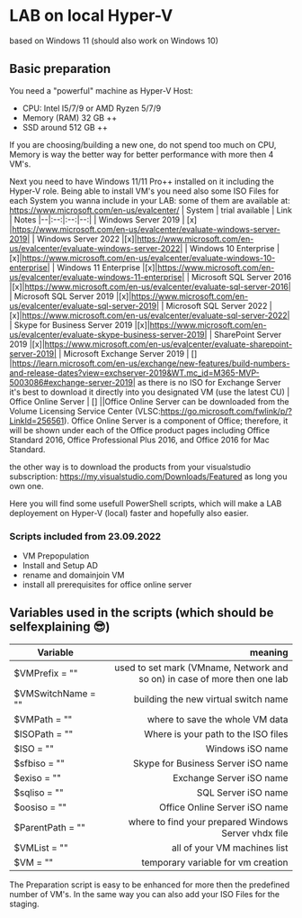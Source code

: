 # LAB on local Hyper-V
based on Windows 11 (should also work on Windows 10)

## Basic preparation
You need a "powerful" machine as Hyper-V Host:

* CPU: Intel I5/7/9 or AMD Ryzen 5/7/9
* Memory (RAM) 32 GB ++
* SSD around 512 GB ++

If you are choosing/building a new one, do not spend too much on CPU, Memory is way the better way for better performance with more then 4 VM's.

Next you need to have Windows 11/11 Pro++ installed on it including the Hyper-V role.
Being able to install VM's you need also some ISO Files for each System you wanna include in your LAB:
some of them are available at: https://www.microsoft.com/en-us/evalcenter/
| System | trial available | Link | Notes
|--|:--:|:--:|--:|
| Windows Server 2019 | [x] |https://www.microsoft.com/en-us/evalcenter/evaluate-windows-server-2019|
| Windows Server 2022 |[x]|https://www.microsoft.com/en-us/evalcenter/evaluate-windows-server-2022|
| Windows 10 Enterprise |[x]|https://www.microsoft.com/en-us/evalcenter/evaluate-windows-10-enterprise|
| Windows 11 Enterprise |[x]|https://www.microsoft.com/en-us/evalcenter/evaluate-windows-11-enterprise|
| Microsoft SQL Server 2016 |[x]|https://www.microsoft.com/en-us/evalcenter/evaluate-sql-server-2016|
| Microsoft SQL Server 2019 |[x]|https://www.microsoft.com/en-us/evalcenter/evaluate-sql-server-2019|
| Microsoft SQL Server 2022 |[x]|https://www.microsoft.com/en-us/evalcenter/evaluate-sql-server-2022|
| Skype for Business Server 2019 |[x]|https://www.microsoft.com/en-us/evalcenter/evaluate-skype-business-server-2019|
| SharePoint Server 2019 |[x]|https://www.microsoft.com/en-us/evalcenter/evaluate-sharepoint-server-2019|
| Microsoft Exchange Server 2019 | [] |https://learn.microsoft.com/en-us/exchange/new-features/build-numbers-and-release-dates?view=exchserver-2019&WT.mc_id=M365-MVP-5003086#exchange-server-2019| as there is no ISO for Exchange Server it's best to download it directly into you designated VM (use the latest CU) 
| Office Online Server | [] ||Office Online Server can be downloaded from the Volume Licensing Service Center (VLSC:https://go.microsoft.com/fwlink/p/?LinkId=256561). Office Online Server is a component of Office; therefore, it will be shown under each of the Office product pages including Office Standard 2016, Office Professional Plus 2016, and Office 2016 for Mac Standard.

the other way is to download the products from your visualstudio subscription: https://my.visualstudio.com/Downloads/Featured as long you own one.

Here you will find some usefull PowerShell scripts, which will make a LAB deployement on Hyper-V (local) faster and hopefully also easier.

### Scripts included from 23.09.2022
* VM Prepopulation
* Install and Setup AD
* rename and domainjoin VM
* install all prerequisites for office online server

## Variables used in the scripts (which should be selfexplaining 😎)

| Variable | meaning |
|--|--:
|$VMPrefix = ""| used to set mark (VMname, Network and so on) in case of more then one lab |
|$VMSwitchName = ""| building the new virtual switch name |
|$VMPath = ""| where to save the whole VM data|
|$ISOPath = ""| Where is your path to the ISO files|
|$ISO = ""| Windows iSO name|
|$sfbiso = ""| Skype for Business Server iSO name|
|$exiso = ""| Exchange Server iSO name|
|$sqliso = ""|SQL Server iSO name |
|$oosiso = ""|Office Online Server iSO name |
|$ParentPath = ""|where to find your prepared Windows Server vhdx file |
|$VMList = ""| all of your VM machines list|
|$VM = ""| temporary variable for vm creation|


The Preparation script is easy to be enhanced for more then the predefined number of VM's. In the same way you can also add your ISO Files for the staging.
